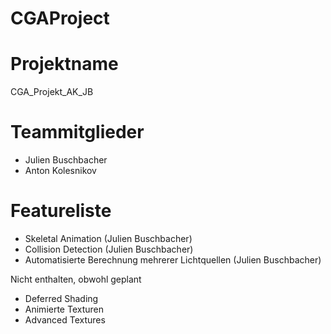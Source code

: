# CGAProject 

# Projektname
CGA_Projekt_AK_JB
# Teammitglieder
- Julien Buschbacher
- Anton Kolesnikov

# Featureliste 
- Skeletal Animation (Julien Buschbacher)
- Collision Detection (Julien Buschbacher)
- Automatisierte Berechnung mehrerer Lichtquellen (Julien Buschbacher)

Nicht enthalten, obwohl geplant
- Deferred Shading
- Animierte Texturen
- Advanced Textures
